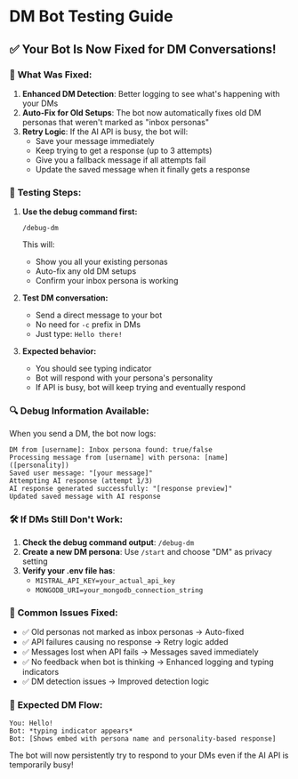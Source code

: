 # DM Bot Testing Guide

## ✅ Your Bot Is Now Fixed for DM Conversations!

### 🔧 **What Was Fixed:**

1. **Enhanced DM Detection**: Better logging to see what's happening with your DMs
2. **Auto-Fix for Old Setups**: The bot now automatically fixes old DM personas that weren't marked as "inbox personas"
3. **Retry Logic**: If the AI API is busy, the bot will:
   - Save your message immediately
   - Keep trying to get a response (up to 3 attempts)
   - Give you a fallback message if all attempts fail
   - Update the saved message when it finally gets a response

### 🧪 **Testing Steps:**

1. **Use the debug command first:**
   ```
   /debug-dm
   ```
   This will:
   - Show you all your existing personas
   - Auto-fix any old DM setups
   - Confirm your inbox persona is working

2. **Test DM conversation:**
   - Send a direct message to your bot
   - No need for `-c` prefix in DMs
   - Just type: `Hello there!`

3. **Expected behavior:**
   - You should see typing indicator
   - Bot will respond with your persona's personality
   - If API is busy, bot will keep trying and eventually respond

### 🔍 **Debug Information Available:**

When you send a DM, the bot now logs:
```
DM from [username]: Inbox persona found: true/false
Processing message from [username] with persona: [name] ([personality])
Saved user message: "[your message]"
Attempting AI response (attempt 1/3)
AI response generated successfully: "[response preview]"
Updated saved message with AI response
```

### 🛠️ **If DMs Still Don't Work:**

1. **Check the debug command output**: `/debug-dm`
2. **Create a new DM persona**: Use `/start` and choose "DM" as privacy setting
3. **Verify your .env file has**: 
   - `MISTRAL_API_KEY=your_actual_api_key`
   - `MONGODB_URI=your_mongodb_connection_string`

### 📝 **Common Issues Fixed:**

- ✅ Old personas not marked as inbox personas → Auto-fixed
- ✅ API failures causing no response → Retry logic added
- ✅ Messages lost when API fails → Messages saved immediately
- ✅ No feedback when bot is thinking → Enhanced logging and typing indicators
- ✅ DM detection issues → Improved detection logic

### 🎯 **Expected DM Flow:**

```
You: Hello!
Bot: *typing indicator appears*
Bot: [Shows embed with persona name and personality-based response]
```

The bot will now persistently try to respond to your DMs even if the AI API is temporarily busy!
